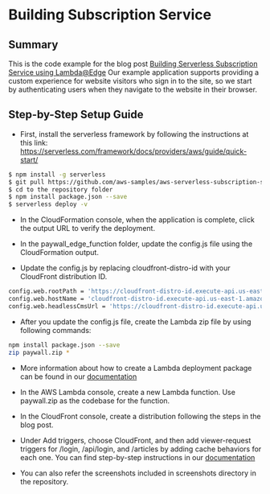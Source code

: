 # Building Subscription Service

## Summary 

This is the code example for the blog post [Building Serverless Subscription Service using Lambda@Edge](https://aws.amazon.com/blogs/networking-and-content-delivery/building-a-serverless-subscription-service-using-lambdaedge) 
Our example application supports providing a custom experience for website visitors who sign in to the site, so we start by authenticating users when they navigate to the website in their browser. 

## Step-by-Step Setup Guide

-  First, install the serverless framework by following the instructions at this link: https://serverless.com/framework/docs/providers/aws/guide/quick-start/

```sh
$ npm install -g serverless
$ git pull https://github.com/aws-samples/aws-serverless-subscription-service-node.git
$ cd to the repository folder
$ npm install package.json --save
$ serverless deploy -v
```

-  In the CloudFormation console, when the application is complete, click the output URL to verify the deployment.

-  In the paywall_edge_function folder, update the config.js file using the CloudFormation output. 

-  Update the config.js by replacing cloudfront-distro-id with your CloudFront distribution ID. 

```sh
config.web.rootPath = 'https://cloudfront-distro-id.execute-api.us-east-1.amazonaws.com/dev';
config.web.hostName = 'cloudfront-distro-id.execute-api.us-east-1.amazonaws.com';
config.web.headlessCmsUrl = 'https://cloudfront-distro-id.execute-api.us-east-1.amazonaws.com/dev/articlesexportall';
```

-  After you update the config.js file, create the Lambda zip file by using following commands:

```sh
npm install package.json --save
zip paywall.zip *
```
- More information about how to create a Lambda deployment package can be found in our [documentation](https://docs.aws.amazon.com/lambda/latest/dg/nodejs-create-deployment-pkg.html)

-  In the AWS Lambda console, create a new Lambda function. Use paywall.zip as the codebase for the function.

-  In the CloudFront console, create a distribution following the steps in the blog post.

- Under Add triggers, choose CloudFront, and then add viewer-request triggers for /login, /api/login, and /articles by adding cache behaviors for each one. You can find step-by-step instructions in our [documentation](https://docs.aws.amazon.com/AmazonCloudFront/latest/DeveloperGuide/lambda-edge-add-triggers.html)

- You can also refer the screenshots included in screenshots directory in the repository.

